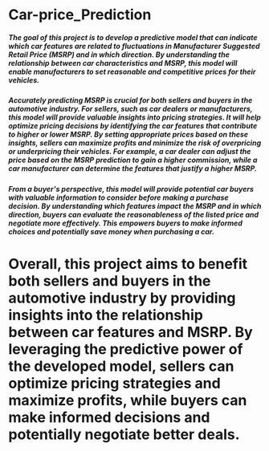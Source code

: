# Car-price_Prediction 
##### The goal of this project is to develop a predictive model that can indicate which car features are related to fluctuations in Manufacturer Suggested Retail Price (MSRP) and in which direction. By understanding the relationship between car characteristics and MSRP, this model will enable manufacturers to set reasonable and competitive prices for their vehicles.

##### Accurately predicting MSRP is crucial for both sellers and buyers in the automotive industry. For sellers, such as car dealers or manufacturers, this model will provide valuable insights into pricing strategies. It will help optimize pricing decisions by identifying the car features that contribute to higher or lower MSRP. By setting appropriate prices based on these insights, sellers can maximize profits and minimize the risk of overpricing or underpricing their vehicles. For example, a car dealer can adjust the price based on the MSRP prediction to gain a higher commission, while a car manufacturer can determine the features that justify a higher MSRP.

##### From a buyer's perspective, this model will provide potential car buyers with valuable information to consider before making a purchase decision. By understanding which features impact the MSRP and in which direction, buyers can evaluate the reasonableness of the listed price and negotiate more effectively. This empowers buyers to make informed choices and potentially save money when purchasing a car.

# Overall, this project aims to benefit both sellers and buyers in the automotive industry by providing insights into the relationship between car features and MSRP. By leveraging the predictive power of the developed model, sellers can optimize pricing strategies and maximize profits, while buyers can make informed decisions and potentially negotiate better deals.



